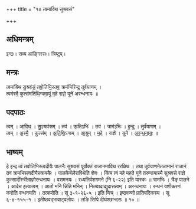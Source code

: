 +++
title = "१० त्वमाविथ सुश्रवसं"

+++
## अधिमन्त्रम्
इन्द्रः। सव्य आङ्गिरसः। त्रिष्टुप्।

## मन्त्रः
त्वमा॑विथ सु॒श्रव॑सं॒ तवो॒तिभि॒स्तव॒ त्राम॑भिरिन्द्र॒ तूर्व॑याणम् ।  
त्वम॑स्मै॒ कुत्स॑मतिथि॒ग्वमा॒युं म॒हे राज्ञे॒ यूने॑ अरन्धनायः ॥

## पदपाठः
त्वम् । आ॒वि॒थ॒ । सु॒ऽश्रव॑सम् । तव॑ । ऊ॒तिऽभिः॑ । तव॑ । त्राम॑ऽभिः । इ॒न्द्र॒ । तुर्व॑याणम् ।  
त्वम् । अ॒स्मै॒ । कुत्स॑म् । अ॒ति॒थि॒ऽग्वम् । आ॒युम् । म॒हे । राज्ञे॑ । यूने॑ । अ॒र॒न्ध॒ना॒यः॒ ॥

## भाष्यम्
हे इन्द्र त्वं तवोतिभिस्त्वदीयैः पालनैः सुश्रवसं पूर्वोक्तं राजानमाविथ ररक्षिथ । तथा तूर्वयाणमेतन्नामानं राजानं तव त्रामभिस्त्वदीयैस्त्रायकैः । पालकैर्बलैराविथेति शेषः । किंच त्वं महे महते यूने तरुणायास्मै सुश्रवसे राज्ञे कुत्सादींस्त्रीन्राज्ञोरन्धनायः । वशमनयः । रध्यतिर्वशगमने (नि ६-२२) इति यास्कः ॥ त्रामभिः । त्रैङ् पालने । आदेच इत्यात्वम् । आतो मनि न्निति मनिन् । नित्व्वादाद्युदात्तत्वम् । अरन्धनायः । रन्धनं वशीकरणं करोति रन्धनयति । तत्करोति । सू ३-१-२६-५ । इति णिच् । इष्ठवण्णौ प्रातिपदिकस्य । सू ६-४-१५५-१ । इतीष्ठवद्भावाट्वलोपः । लङि सिपि दीर्घश्छान्दसः ॥ १० ॥